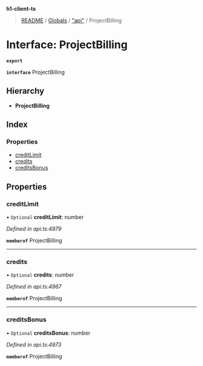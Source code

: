 **h1-client-ts**

> [README](../README.md) / [Globals](../globals.md) / ["api"](../modules/_api_.md) / ProjectBilling

# Interface: ProjectBilling

**`export`** 

**`interface`** ProjectBilling

## Hierarchy

* **ProjectBilling**

## Index

### Properties

* [creditLimit](_api_.projectbilling.md#creditlimit)
* [credits](_api_.projectbilling.md#credits)
* [creditsBonus](_api_.projectbilling.md#creditsbonus)

## Properties

### creditLimit

• `Optional` **creditLimit**: number

*Defined in api.ts:4979*

**`memberof`** ProjectBilling

___

### credits

• `Optional` **credits**: number

*Defined in api.ts:4967*

**`memberof`** ProjectBilling

___

### creditsBonus

• `Optional` **creditsBonus**: number

*Defined in api.ts:4973*

**`memberof`** ProjectBilling
